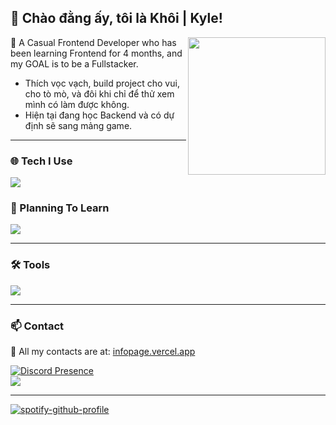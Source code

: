 ## 👋 Chào đằng ấy, tôi là Khôi | Kyle!
<img src="https://i.pinimg.com/736x/b5/59/5b/b5595b70aafe0d8928528e1c7907b557.jpg" width="220" align="right">

🐧 A Casual Frontend Developer who has been learning Frontend for 4 months, and my GOAL is to be a Fullstacker.  
- Thích vọc vạch, build project cho vui, cho tò mò, và đôi khi chỉ để thử xem mình có làm được không.  
- Hiện tại đang học Backend và có dự định sẽ sang mảng game.  

---

### 🌐 Tech I Use
![](https://skillicons.dev/icons?i=js,html,css)

### 🌱 Planning To Learn
![](https://skillicons.dev/icons?i=c,cs,cpp)

---

### 🛠️ Tools
![](https://skillicons.dev/icons?i=vscode)

---

### 📫 Contact
📌 All my contacts are at: [infopage.vercel.app](https://anhyeukphg.vercel.app)  

[![Discord Presence](https://lanyard.cnrad.dev/api/578451004505325569)](https://discord.com/users/578451004505325569)<br>
[![](https://img.shields.io/github/followers/aukhuii?label=Followers&style=social)](https://github.com/aukhuii)

---

[![spotify-github-profile](https://spotify-github-profile.kittinanx.com/api/view?uid=0vq7nhtrjs6s7xv1wcyx59lbw&cover_image=true&theme=spotify-embed&show_offline=false&background_color=121212&interchange=false&profanity=false&bar_color=53b14f&bar_color_cover=true&mode=dark)](https://github.com/kittinan/spotify-github-profile)

